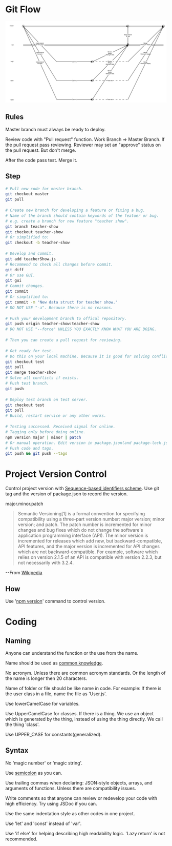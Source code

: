 # Git Flow

<img src="./git-flow.png">

## Rules

Master branch must always be ready to deploy.

Review code with "Pull request" function. Work Branch => Master Branch.
If the pull request pass reviewing.
Reviewer may set an "approve" status on the pull request.
But don't merge.

After the code pass test. Merge it.

## Step

```bash
# Pull new code for master branch.
git checkout master
git pull

# Create new branch for developing a feature or fixing a bug.
# Name of the branch should contain keywords of the featuer or bug.
# e.g. create a branch for new feature "teacher show". 
git branch teacher-show
git checkout teacher-show
# Or simplified to:
git checkout -b teacher-show

# Develop and commit.
git add teacherShow.js
# Recommend to check all changes before commit.
git diff
# Or use GUI.
git gui
# Commit changes.
git commit
# Or simplified to:
git commit -m "New data struct for teacher show."
# DO NOT USE "-a". Because there is no reasons.

# Push your development branch to offical repository.
git push origin teacher-show:teacher-show
# DO NOT USE "--force" UNLESS YOU EXACTLY KNOW WHAT YOU ARE DOING.

# Then you can create a pull request for reviewing.

# Get ready for test.
# Do this on your local machine. Because it is good for solving conflicts.
git checkout test
git pull
git merge teacher-show
# Solve all conflicts if exists.
# Push test branch.
git push

# Deploy test branch on test server.
git checkout test
git pull
# Build, restart service or any other works.

# Testing successed. Received signal for online.
# Tagging only before doing online.
npm version major | minor | patch
# Or manual operation. Edit version in package.json(and package-lock.json if exists). Then use command like "git tag v1.2.3"
# Push code and tags.
git push && git push --tags
```

# Project Version Control

Control project version with [Sequence-based identifiers scheme](https://en.wikipedia.org/wiki/Software_versioning#Sequence-based_identifiers). Use git tag and the version of package.json to record the version.

major.minor.patch

> Semantic Versioning[1] is a formal convention for specifying compatibility using a three-part version number: major version; minor version; and patch. The patch number is incremented for minor changes and bug fixes which do not change the software's application programming interface (API). The minor version is incremented for releases which add new, but backward-compatible, API features, and the major version is incremented for API changes which are not backward-compatible. For example, software which relies on version 2.1.5 of an API is compatible with version 2.2.3, but not necessarily with 3.2.4.

--From [Wikipedia](https://en.wikipedia.org/wiki/Software_versioning#Sequence-based_identifiers)

## How

Use '[npm version](https://docs.npmjs.com/cli/version)' command to control version.

# Coding

## Naming

Anyone can understand the function or the use from the name.

Name should be used as [common knowledge](https://en.wikipedia.org/wiki/Common_knowledge_(logic)).

No acronym. Unless there are common acronym standards. Or the length of the name is longer then 20 characters.

Name of folder or file should be like name in code.
For example: If there is the user class in a file, name the file as 'User.js'.

Use lowerCamelCase for variables.

Use UpperCamelCase for classes.
If there is a thing. We use an object which is generated by the thing, instead of using the thing directly. We call the thing 'class'.

Use UPPER_CASE for constants(generalized). 

## Syntax

No 'magic number' or 'magic string'.

Use [semicolon](https://github.com/tc39/ecma262/pull/1062/files) as you can.

Use trailing commas when declaring: JSON-style objects, arrays, and arguments of functions. Unless there are compatibility issues.

Write comments so that anyone can review or redevelop your code with high efficiency. Try using JSDoc if you can.

Use the same indentation style as other codes in one project.

Use 'let' and 'const' instead of 'var'.

Use 'if else' for helping describing high readability logic. 'Lazy return' is not recommended.
